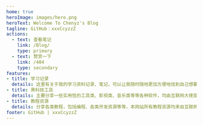 ```yaml
---
home: true
heroImage: images/hero.png
heroText: Welcome To Chenyz's Blog
tagline: GitHub：xxxCcyzzZ
actions:
  - text: 查看笔记
    link: /Blog/
    type: primary
  - text: 赞赏一下
    link: /404
    type: secondary
features:
- title: 学习记录
  details: 这里有关于我的学习资料记录、笔记，可以让我随时随地更加方便地找到自己想要的内容。
- title: 黑科技工具
  details: 主要分享一些实用性的工具类、影视类、音乐类等等各种软件，均由互联网大佬提供。
- title: 教程资源
  details: 分享各类教程，包括编程、各类开发资源等等，本网站所有教程资源均来自互联网，若涉及侵权立马删除！
footer: GitHub | xxxCcyzzZ
---
```

